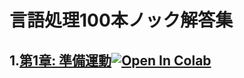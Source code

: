 # 言語処理100本ノック解答集
## 1.[第1章: 準備運動](https://github.com/Ryutaro-A/nlp-nock100-answer/blob/main/nlp_nock01.ipynb "01")[![Open In Colab](https://colab.research.google.com/assets/colab-badge.svg)](https://colab.research.google.com/drive/1VZMfjUikDpQtpApnFWGFj40hVDeUKjXZ#scrollTo=J7_MA_p6TwEj)

